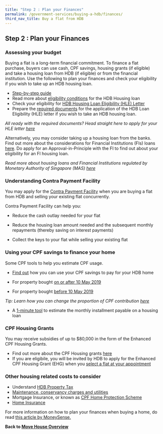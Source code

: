 ```yaml
---
title: "Step 2 : Plan your Finances"
permalink: /government-services/buying-a-hdb/finances/
third_nav_title: Buy a flat from HDB
---
```


## Step 2 : Plan your Finances

### Assessing your budget

Buying a flat is a long-term financial commitment. To finance a flat purchase, buyers can use cash, CPF savings, housing grants (if eligible) and take a housing loan from HDB (if eligible) or from the financial institution. Use the following to plan your finances and check your eligibility if you wish to take up an HDB housing loan.

- <a href="https://hdb.gov.sg/cs/infoweb/residential/financing-a-flat-purchase/step-by-step-guide-to-financial-planning" target="_blank">Step-by-step guide</a>
- Read more about <a href="https://hdb.gov.sg/cs/infoweb/residential/financing-a-flat-purchase/housing-loan-from-hdb/eligibility-conditions" target="_blank">eligibility conditions</a> for the HDB Housing loan
- Check your eligibility for <a href="https://services2.hdb.gov.sg/webapp/BP13EligCheck/BP13SHome?strSystem=CHECK" target="_blank">HDB Housing Loan Eligibility (HLE) Letter</a>
- Prepare the <a href="https://hdb.gov.sg/cs/infoweb/residential/financing-a-flat-purchase/housing-loan-from-hdb/income-guidelines-and-other-documents" target="_blank">required documents</a> for the application of the HDB Loan Eligibility (HLE) letter if you wish to take an HDB housing loan.

*All ready with the required documents? Head straight here to apply for your HLE letter <a href="https://services2.hdb.gov.sg/webapp/BP27AWHLEApplication/BP27SHome" target="_blank">here</a>*

Alternatively, you may consider taking up a housing loan from the banks. 
Find out more about the considerations for Financial Institutions (FIs) loans <a href="https://hdb.gov.sg/cs/infoweb/residential/financing-a-flat-purchase/housing-loan-from-banks" target="_blank">here</a>. Do apply for an Approval-in-Principle with the FI to find out about your eligibility for an FI housing loan.

*Read more about housing loans and Financial Institutions regulated by Monetary Authority of Singapore (MAS) <a href="https://www.moneysense.gov.sg/-/media/moneysense/media-article/about_home-loans_english.pdf?la=en&hash=BE9E0DE08401B8C017DE51856BC2DEF23050414C" target="_blank">here</a>*


### Understanding Contra Payment Facility
You may apply for the <a href="https://hdb.gov.sg/cs/infoweb/residential/financing-a-flat-purchase/housing-loan-from-hdb/contra-payment-facility-for-new-flats" target="_blank">Contra Payment Facility</a> when you are buying a flat from HDB and selling your existing flat concurrently. 

Contra Payment Facility can help you:
- Reduce the cash outlay needed for your flat

- Reduce the housing loan amount needed and the subsequent monthly repayments (thereby saving on interest payments)

- Collect the keys to your flat while selling your existing flat
    

### Using your CPF savings to finance your home

Some CPF tools to help you estimate CPF usage.

- <a href="https://www.cpf.gov.sg/Members/Schemes/schemes/housing/public-housing-scheme" target="_blank">Find out</a> how you can use your CPF savings to pay for your HDB home

- For property bought <a href="https://www.cpf.gov.sg/eSvc/Web/Schemes/CpfHousingUsage/Input1" target="_blank">on or after 10 May 2019</a>

- For property bought <a href="https://www.cpf.gov.sg/eSvc/Web/Schemes/CpfHousingWithdrawalLimits/CpfHousingWithdrawalLimits" target="_blank">before 10 May 2019</a>

*Tip: Learn how you can change the proportion of CPF contribution <a href="https://www.cpf.gov.sg/members/FAQ/schemes/housing/housing-scheme/FAQDetails?category=housing&group=Housing+Scheme&ajfaqid=2185620&folderid=11415" target="_blank">here</a>*

- A <a href="https://www.cpf.gov.sg/eSvc/Web/Schemes/MonthlyInstallment/MonthlyInstallmentCalculate" target="_blank">1-minute tool</a> to estimate the monthly installment payable on a housing loan


### CPF Housing Grants

You may receive subsidies of up to $80,000 in the form of the Enhanced CPF Housing Grants.

- Find out more about the CPF Housing grants <a href="https://www.hdb.gov.sg/cs/infoweb/residential/buying-a-flat/new/cpf-housing-grants-for-hdb-flats" target="_blank">here</a>
- If you are eligibile, you will be invited by HDB to apply for the Enhanced CPF Housing Grant (EHG) when you <a href="/government-services/buying-a-hdb/book-flat/" target="_blank">select a flat at your appointment</a>


### Other housing related costs to consider

- Understand <a href="https://www.iras.gov.sg/irashome/Property/Property-owners/Learning-the-basics/Essential-Property-Tax-Information-for-HDB-Flat-Owners" target="_blank">HDB Property Tax</a>
- <a href="https://www.hdb.gov.sg/cs/infoweb/residential/selling-a-flat/finance/costs-and-fees" target="_blank">Maintenance, conservancy charges and utilities</a>
- Mortgage Insurance, or known as <a href="https://www.cpf.gov.sg/Members/Schemes/schemes/housing/home-protection-scheme" target="_blank">CPF Home Protection Scheme</a>
- <a href="http://gia.org.sg/consumers/property.html" target="_blank">Home Insurance</a>

For more information on how to plan your finances when buying a home, do read <a href="https://www.moneysense.gov.sg/articles/2018/10/understand-the-costs-of-buying-a-home" target="_blank">this article by MoneySense.</a>

**Back to [Move House Overview](/government-services/move-house/overview/)**